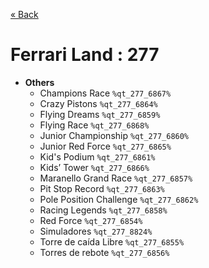 <a href="../parks_available.md">&laquo; Back</a>
# Ferrari Land : 277
 - **Others** 
   - Champions Race `%qt_277_6867%`
   - Crazy Pistons `%qt_277_6864%`
   - Flying Dreams `%qt_277_6859%`
   - Flying Race `%qt_277_6868%`
   - Junior Championship `%qt_277_6860%`
   - Junior Red Force `%qt_277_6865%`
   - Kid's Podium `%qt_277_6861%`
   - Kids’ Tower `%qt_277_6866%`
   - Maranello Grand Race `%qt_277_6857%`
   - Pit Stop Record `%qt_277_6863%`
   - Pole Position Challenge `%qt_277_6862%`
   - Racing Legends `%qt_277_6858%`
   - Red Force `%qt_277_6854%`
   - Simuladores `%qt_277_8824%`
   - Torre de caída Libre `%qt_277_6855%`
   - Torres de rebote `%qt_277_6856%`